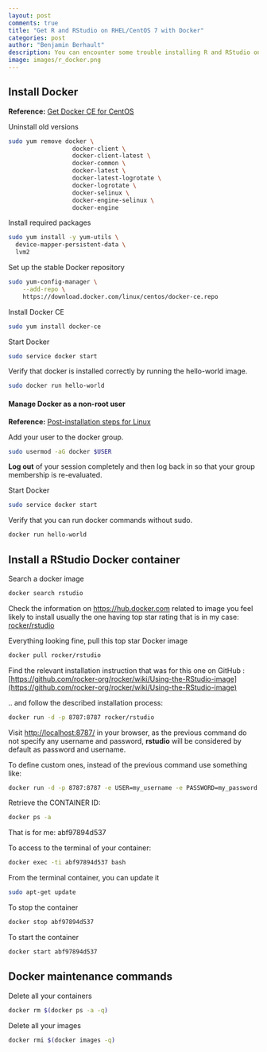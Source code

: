 ```yaml
---
layout: post
comments: true
title: "Get R and RStudio on RHEL/CentOS 7 with Docker"
categories: post
author: "Benjamin Berhault"
description: You can encounter some trouble installing R and RStudio on CentOS/RHEL. One alternative to avoid those troubles is to use Docker. Docker containers aimed to really simplify your life in some situations. It is a tool you have to have in your pocket.
image: images/r_docker.png
---
```


## Install Docker
<b>Reference:</b> [Get Docker CE for CentOS](https://docs.docker.com/install/linux/docker-ce/centos/)

Uninstall old versions
```bash
sudo yum remove docker \
                  docker-client \
                  docker-client-latest \
                  docker-common \
                  docker-latest \
                  docker-latest-logrotate \
                  docker-logrotate \
                  docker-selinux \
                  docker-engine-selinux \
                  docker-engine
```

Install required packages
```bash
sudo yum install -y yum-utils \
  device-mapper-persistent-data \
  lvm2
```

Set up the stable Docker repository
```bash
sudo yum-config-manager \
    --add-repo \
    https://download.docker.com/linux/centos/docker-ce.repo
```

Install Docker CE
```bash
sudo yum install docker-ce
```

Start Docker
```bash
sudo service docker start
```

Verify that docker is installed correctly by running the hello-world image.
```bash
sudo docker run hello-world
```

#### Manage Docker as a non-root user
<b>Reference:</b> [Post-installation steps for Linux](https://docs.docker.com/install/linux/linux-postinstall/)

Add your user to the docker group.
```bash
sudo usermod -aG docker $USER
```

<b>Log out</b> of your session completely and then log back in so that your group membership is re-evaluated.

Start Docker
```bash
sudo service docker start
```

Verify that you can run docker commands without sudo.
```bash
docker run hello-world
```

## Install a RStudio Docker container


Search a docker image
```bash
docker search rstudio
```

Check the information on https://hub.docker.com related to image you feel likely to install usually the one having top star rating that is in my case: [rocker/rstudio](https://hub.docker.com/r/rocker/rstudio/)

Everything looking fine, pull this top star Docker image
```bash
docker pull rocker/rstudio
```

Find the relevant installation instruction that was for this one on GitHub : [https://github.com/rocker-org/rocker/wiki/Using-the-RStudio-image](https://github.com/rocker-org/rocker/wiki/Using-the-RStudio-image)

.. and follow the described installation process:
```bash
docker run -d -p 8787:8787 rocker/rstudio
```

Visit [http://localhost:8787/](http://localhost:8787/) in your browser, as the previous command do not specify any username and password, <b>rstudio</b> will be considered by default as password and username.

To define custom ones, instead of the previous command use something like: 
```bash
docker run -d -p 8787:8787 -e USER=my_username -e PASSWORD=my_password rocker/rstudio
```

Retrieve the CONTAINER ID:
```bash
docker ps -a
```

That is for me: abf97894d537

To access to the terminal of your container:
```bash
docker exec -ti abf97894d537 bash
```

From the terminal container, you can update it
```bash
sudo apt-get update
```

To stop the container
```bash
docker stop abf97894d537
```

To start the container
```bash
docker start abf97894d537
```

## Docker maintenance commands

Delete all your containers
```bash
docker rm $(docker ps -a -q)
```

Delete all your  images
```bash
docker rmi $(docker images -q)
```